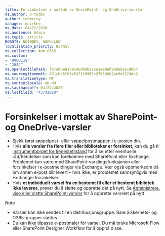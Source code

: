 ```yaml
---
title: Forsinkelser i mottak av SharePoint- og OneDrive-varsler
ms.author: v-todmc
author: todmccoy
manager: mnirkhe
ms.date: 04/21/2020
ms.audience: Admin
ms.topic: article
ROBOTS: NOINDEX, NOFOLLOW
localization_priority: Normal
ms.collection: Adm_O365
ms.custom:
- "9000118"
- "2642"
ms.openlocfilehash: fb7ab6e8139c46d89b1cae1ee0ab9b9a601c8b64
ms.sourcegitcommit: 631cbb5f03e5371f0995e976536d24e9d13746c3
ms.translationtype: MT
ms.contentlocale: nb-NO
ms.lasthandoff: 04/22/2020
ms.locfileid: "43742010"
---
```

# <a name="delays-in-receiving-sharepoint-and-onedrive-alerts"></a>Forsinkelser i mottak av SharePoint- og OneDrive-varsler

- Sjekk først søppelpost- eller søppelpostmappen i e-posten din.
- Hvis **alle varsler fra flere filer eller biblioteker er forsinket**, kan du gå til [instrumentbordet for tjenestetilstand](https://portal.office.com/adminportal/home?ref=/servicehealth) for å se etter eventuelle råd/hendelser som kan forekomme med SharePoint eller Exchange. Problemet kan være med SharePoint-varslingsfunksjonen eller forsinkelser i e-postmeldinger via Exchange. Vær også oppmerksom på om annen e-post blir levert – hvis ikke, er problemet sannsynligvis med Exchange-forsinkelser.
- Hvis **et individuelt varsel fra en bestemt fil eller et bestemt bibliotek ikke leveres**, prøver du å slette og opprette det på nytt. Se [Administrere, vise eller slette SharePoint-varsler](https://support.microsoft.com/office/manage-view-or-delete-sharepoint-alerts-99dfb19c-9a90-4a8c-aba1-aa8c8afb0de2) for å opprette varselet på nytt.

> [!NOTE]
> - Varsler kan ikke sendes til en distribusjonsgruppe. Bare Sikkerhets- og O365-grupper støttes.
> - Du kan ikke tilpasse e-postmaler for varsel. Du må bruke Microsoft Flow eller SharePoint Designer Workflow for å oppnå disse.
